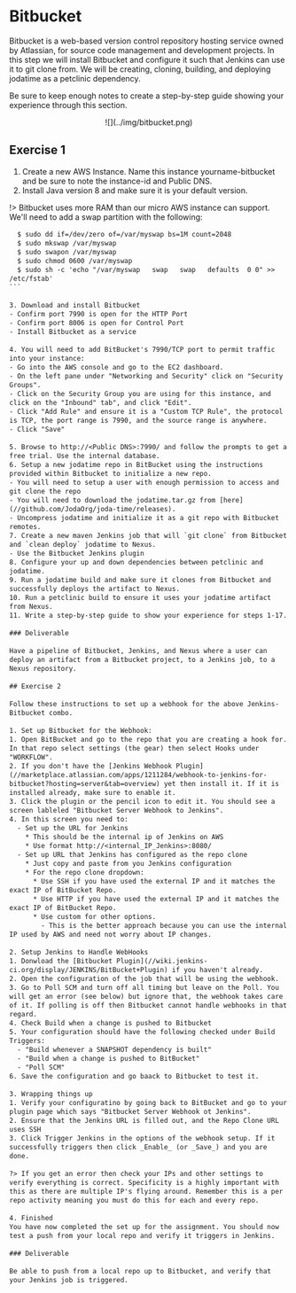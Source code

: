 # Bitbucket

Bitbucket is a web-based version control repository hosting service owned by
Atlassian, for source code management and development projects.
In this step we will install Bitbucket and configure it such that Jenkins can
use it to git clone from. We will be creating, cloning, building, and deploying
jodatime as a petclinic dependency. 

Be sure to keep enough notes to create a
step-by-step guide showing your experience through this section.

<center>
  ![](../img/bitbucket.png)  
</center>

## Exercise 1

1. Create a new AWS Instance. Name this instance yourname-bitbucket and be sure to note the instance-id and Public DNS.
2. Install Java version 8 and make sure it is your default version.

  !> Bitbucket uses more RAM than our micro AWS instance can support. We'll need to add a swap partition with the following:
  ```
    $ sudo dd if=/dev/zero of=/var/myswap bs=1M count=2048
    $ sudo mkswap /var/myswap
    $ sudo swapon /var/myswap
    $ sudo chmod 0600 /var/myswap
    $ sudo sh -c 'echo "/var/myswap   swap   swap   defaults  0 0" >> /etc/fstab'
  ``` 
 
3. Download and install Bitbucket
  - Confirm port 7990 is open for the HTTP Port
  - Confirm port 8006 is open for Control Port
  - Install Bitbucket as a service

4. You will need to add BitBucket's 7990/TCP port to permit traffic into your instance:
  - Go into the AWS console and go to the EC2 dashboard.
  - On the left pane under "Networking and Security" click on "Security Groups".
  - Click on the Security Group you are using for this instance, and click on the "Inbound" tab", and click "Edit".
  - Click "Add Rule" and ensure it is a "Custom TCP Rule", the protocol is TCP, the port range is 7990, and the source range is anywhere.
  - Click "Save"

5. Browse to http://<Public DNS>:7990/ and follow the prompts to get a free trial. Use the internal database.
6. Setup a new jodatime repo in BitBucket using the instructions provided within Bitbucket to initialize a new repo.
  - You will need to setup a user with enough permission to access and git clone the repo
  - You will need to download the jodatime.tar.gz from [here](//github.com/JodaOrg/joda-time/releases).
  - Uncompress jodatime and initialize it as a git repo with Bitbucket remotes.
7. Create a new maven Jenkins job that will `git clone` from Bitbucket and `clean deploy` jodatime to Nexus. 
  - Use the Bitbucket Jenkins plugin
8. Configure your up and down dependencies between petclinic and jodatime. 
9. Run a jodatime build and make sure it clones from Bitbucket and successfully deploys the artifact to Nexus.
10. Run a petclinic build to ensure it uses your jodatime artifact from Nexus.
11. Write a step-by-step guide to show your experience for steps 1-17.

### Deliverable

Have a pipeline of Bitbucket, Jenkins, and Nexus where a user can deploy an artifact from a Bitbucket project, to a Jenkins job, to a Nexus repository.

## Exercise 2

Follow these instructions to set up a webhook for the above Jenkins-Bitbucket combo.

1. Set up Bitbucket for the Webhook:
  1. Open BitBucket and go to the repo that you are creating a hook for. In that repo select settings (the gear) then select Hooks under "WORKFLOW".
  2. If you don't have the [Jenkins Webhook Plugin](//marketplace.atlassian.com/apps/1211284/webhook-to-jenkins-for-bitbucket?hosting=server&tab=overview) yet then install it. If it is installed already, make sure to enable it.
  3. Click the plugin or the pencil icon to edit it. You should see a screen lableled "Bitbucket Server Webhook to Jenkins".
  4. In this screen you need to:
    - Set up the URL for Jenkins
      * This should be the internal ip of Jenkins on AWS
      * Use format http://<internal_IP_Jenkins>:8080/
    - Set up URL that Jenkins has configured as the repo clone
      * Just copy and paste from you Jenkins configuration
      * For the repo clone dropdown:
        * Use SSH if you have used the external IP and it matches the exact IP of BitBucket Repo.
        * Use HTTP if you have used the external IP and it matches the exact IP of BitBucket Repo.
        * Use custom for other options.
          - This is the better approach because you can use the internal IP used by AWS and need not worry about IP changes.  

2. Setup Jenkins to Handle WebHooks
  1. Donwload the [Bitbucket Plugin](//wiki.jenkins-ci.org/display/JENKINS/BitBucket+Plugin) if you haven't already.
  2. Open the configuration of the job that will be using the webhook. 
  3. Go to Poll SCM and turn off all timing but leave on the Poll. You will get an error (see below) but ignore that, the webhook takes care of it. If polling is off then Bitbucket cannot handle webhooks in that regard. 
  4. Check Build when a change is pushed to Bitbucket
  5. Your configuration should have the following checked under Build Triggers:
    - "Build whenever a SNAPSHOT dependency is built"
    - "Build when a change is pushed to BitBucket"
    - "Poll SCM"
  6. Save the configuration and go baack to Bitbucket to test it.

3. Wrapping things up
  1. Verify your configuratino by going back to BitBucket and go to your plugin page which says "Bitbucket Server Webhook ot Jenkins".
  2. Ensure that the Jenkins URL is filled out, and the Repo Clone URL uses SSH
  3. Click Trigger Jenkins in the options of the webhook setup. If it successfully triggers then click _Enable_ (or _Save_) and you are done.

  ?> If you get an error then check your IPs and other settings to verify everything is correct. Specificity is a highly important with this as there are multiple IP's flying around. Remember this is a per repo activity meaning you must do this for each and every repo.

4. Finished
  You have now completed the set up for the assignment. You should now test a push from your local repo and verify it triggers in Jenkins.

### Deliverable

Be able to push from a local repo up to Bitbucket, and verify that your Jenkins job is triggered.

